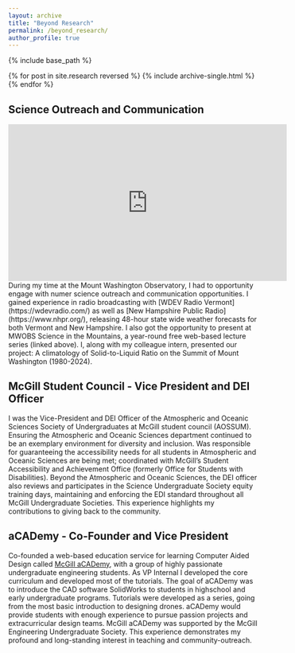 ```yaml
---
layout: archive
title: "Beyond Research"
permalink: /beyond_research/
author_profile: true
---
```


{% include base_path %}

{% for post in site.research reversed %}
  {% include archive-single.html %}
{% endfor %}

## Science Outreach and Communication
<div style="text-align: center">
  <iframe width="560" height="315" src="https://www.youtube.com/watch?v=h148BdeVuK4" frameborder="0" allowfullscreen></iframe>
</div>
During my time at the Mount Washington Observatory, I had to opportunity engage with numer science outreach and communication opportunities. I gained experience in radio broadcasting with [WDEV Radio Vermont](https://wdevradio.com/) as well as [New Hampshire Public Radio](https://www.nhpr.org/), releasing 48-hour state wide weather forecasts for both Vermont and New Hampshire. I also got the opportunity to present at MWOBS Science in the Mountains, a year-round free web-based lecture series (linked above). I, along with my colleague intern, presented our project: A climatology of Solid-to-Liquid Ratio on the Summit of Mount Washington (1980-2024).

## McGill Student Council - Vice President and DEI Officer
I was the Vice-President and DEI Officer of the Atmospheric and Oceanic Sciences Society of Undergraduates at McGill student council (AOSSUM). Ensuring the Atmospheric and Oceanic Sciences department continued to be an exemplary environment for diversity and inclusion. Was responsible for guaranteeing the accessibility needs for all students in Atmospheric and Oceanic Sciences are being met; coordinated with McGill’s Student Accessibility and Achievement Office (formerly Office for Students with Disabilities). Beyond the Atmospheric and Oceanic Sciences, the DEI officer also reviews and participates in the Science Undergraduate Society equity training days, maintaining and enforcing the EDI standard throughout all McGill Undergraduate Societies. This experience highlights my contributions to giving back to the community.

## aCADemy - Co-Founder and Vice President
Co-founded a web-based education service for learning Computer Aided Design called [McGill aCADemy](https://mcgillacademy.wixsite.com/website), with a group of highly passionate undergraduate engineering students. As VP Internal I developed the core curriculum and developed most of the tutorials. The goal of aCADemy was to introduce the CAD software SolidWorks to students in highschool and early undergraduate programs. Tutorials were developed as a series, going from the most basic introduction to designing drones. aCADemy would provide students with enough experience to pursue passion projects and extracurricular design teams. McGill aCADemy was supported by the McGill Engineering Undergraduate Society. This experience demonstrates my profound and long-standing interest in teaching and community-outreach. 
